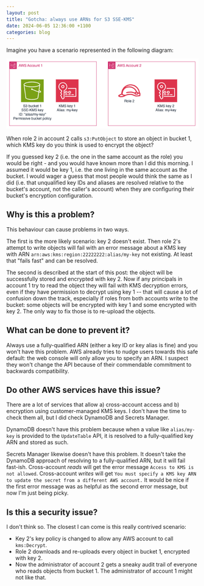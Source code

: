 ```yaml
---
layout: post
title: "Gotcha: always use ARNs for S3 SSE-KMS"
date: 2024-06-05 12:36:00 +1100
categories: blog
---
```


Imagine you have a scenario represented in the following diagram: 

![diagram](/assets/2024-06-05-diagram.png)

When role 2 in account 2 calls `s3:PutObject` to store an object in bucket 1,
which KMS key do you think is used to encrypt the object? 

If you guessed key 2 (i.e. the one in the same account as the role) you would 
be right - and you would have known more than I did this morning. I assumed it
would be key 1, i.e. the one living in the same account as the bucket. I would
wager a guess that most people would think the same as I did (i.e. that 
unqualified key IDs and aliases are resolved relative to the bucket's account, 
not the caller's account) when they are configuring their bucket's encryption 
configuration.

## Why is this a problem?

This behaviour can cause problems in two ways. 

The first is the more likely scenario: key 2 doesn't exist. Then role 2's 
attempt to write objects will fail with an error message about a KMS key with 
ARN `arn:aws:kms:region:22222222:alias/my-key` not existing. At least that
"fails fast" and can be resolved.

The second is described at the start of this post: the object will be successfully
stored and encrypted with key 2. Now if any principals in account 1 try to read
the object they will fail with KMS decryption errors, even if they have permission
to decrypt using key 1 -- that will cause a lot of confusion down the track, 
especially if roles from both accounts write to the bucket: some objects will be 
encrypted with key 1 and some encrypted with key 2. The only way to fix those is
to re-upload the objects.

## What can be done to prevent it?

Always use a fully-qualified ARN (either a key ID or key alias is fine) and you
won't have this problem. AWS already tries to nudge users towards this safe 
default: the web console will only allow you to specify an ARN. I suspect they won't
change the API because of their commendable commitment to backwards compatibility.

## Do other AWS services have this issue?

There are a lot of services that allow a) cross-account access and b) encryption
using customer-managed KMS keys. I don't have the time to check them all, but I
did check DynamoDB and Secrets Manager.

DynamoDB doesn't have this problem because when a value like `alias/my-key` is
provided to the `UpdateTable` API, it is resolved to a fully-qualified key ARN
and stored as such. 

Secrets Manager likewise doesn't have this problem. It doesn't take the DynamoDB
approach of resolving to a fully-qualified ARN, but it will fail fast-ish. 
Cross-account _reads_ will get the error message `Access to KMS is not allowed`.
Cross-account _writes_ will get `You must specify a KMS key ARN to update the secret from a different AWS account.`
It would be nice if the first error message was as helpful as the second error
message, but now I'm just being picky.

## Is this a security issue?

I don't think so. The closest I can come is this really contrived scenario:

* Key 2's key policy is changed to allow any AWS account to call `kms:Decrypt`.
* Role 2 downloads and re-uploads every object in bucket 1, encrypted with key 2.
* Now the administrator of account 2 gets a sneaky audit trail of everyone who
  reads objects from bucket 1. The administrator of account 1 might not like that.
